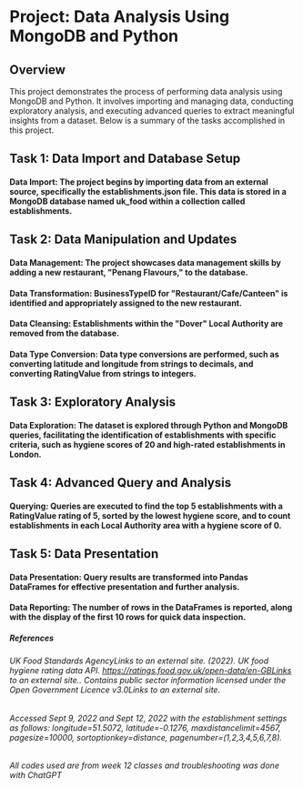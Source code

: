 # Project: Data Analysis Using MongoDB and Python
## Overview
This project demonstrates the process of performing data analysis using MongoDB and Python. It involves importing and managing data, conducting exploratory analysis, and executing advanced queries to extract meaningful insights from a dataset. Below is a summary of the tasks accomplished in this project.

## Task 1: Data Import and Database Setup
#### Data Import: The project begins by importing data from an external source, specifically the establishments.json file. This data is stored in a MongoDB database named uk_food within a collection called establishments.
## Task 2: Data Manipulation and Updates
#### Data Management: The project showcases data management skills by adding a new restaurant, "Penang Flavours," to the database.

#### Data Transformation: BusinessTypeID for "Restaurant/Cafe/Canteen" is identified and appropriately assigned to the new restaurant.

#### Data Cleansing: Establishments within the "Dover" Local Authority are removed from the database.

#### Data Type Conversion: Data type conversions are performed, such as converting latitude and longitude from strings to decimals, and converting RatingValue from strings to integers.

## Task 3: Exploratory Analysis
#### Data Exploration: The dataset is explored through Python and MongoDB queries, facilitating the identification of establishments with specific criteria, such as hygiene scores of 20 and high-rated establishments in London.
## Task 4: Advanced Query and Analysis
#### Querying: Queries are executed to find the top 5 establishments with a RatingValue rating of 5, sorted by the lowest hygiene score, and to count establishments in each Local Authority area with a hygiene score of 0.
## Task 5: Data Presentation
#### Data Presentation: Query results are transformed into Pandas DataFrames for effective presentation and further analysis.
#### Data Reporting: The number of rows in the DataFrames is reported, along with the display of the first 10 rows for quick data inspection.

##### References
###### UK Food Standards AgencyLinks to an external site. (2022). UK food hygiene rating data API. https://ratings.food.gov.uk/open-data/en-GBLinks to an external site.. Contains public sector information licensed under the Open Government Licence v3.0Links to an external site.
###### Accessed Sept 9, 2022 and Sept 12, 2022 with the establishment settings as follows: longitude=51.5072, latitude=-0.1276, maxdistancelimit=4567, pagesize=10000, sortoptionkey=distance, pagenumber=(1,2,3,4,5,6,7,8).
###### All codes used are from week 12 classes and troubleshooting was done with ChatGPT 

